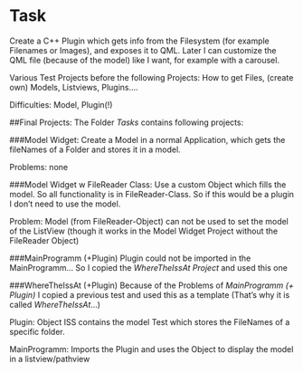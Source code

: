 # Task
Create a C++ Plugin which gets info from the Filesystem (for example Filenames or Images), and exposes it to QML. Later I can customize the QML file (because of the model) like I want, for example with a carousel.


Various Test Projects before the following Projects: How to get Files, (create own) Models, Listviews, Plugins….

Difficulties: Model, Plugin(!)




##Final Projects:
The Folder *Tasks* contains following projects:

###Model Widget:
Create a Model in a normal Application, which gets the fileNames of a Folder and stores it in a model.

Problems: none


###Model Widget w FileReader Class:
Use a custom Object which fills the model. So all functionality is in FileReader-Class.
So if this would be a plugin I don’t need to use the model.

Problem: Model (from FileReader-Object) can not be used to set the model of the ListView
(though it works in the Model Widget Project without the FileReader Object)



###MainProgramm (+Plugin)
Plugin could not be imported in the MainProgramm…
So I copied the *WhereTheIssAt Project* and used this one 



###WhereTheIssAt (+Plugin)
Because of the Problems of *MainProgramm (+ Plugin)* I copied a previous test and used this as a template (That’s why it is called *WhereTheIssAt*…)

Plugin:
Object ISS contains the model Test which stores the FileNames of a specific folder.

MainProgramm:
Imports the Plugin and uses the Object to display the model in a listview/pathview
